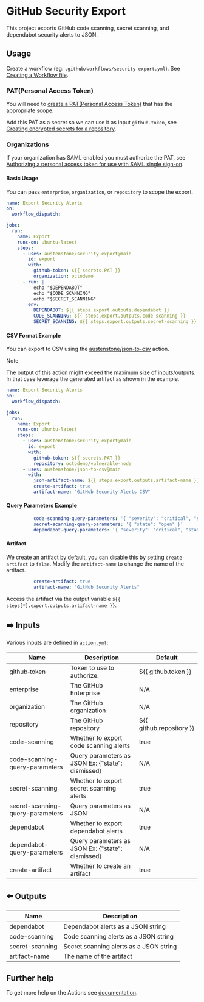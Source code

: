 # GitHub Security Export
This project exports GitHub code scanning, secret scanning, and dependabot security alerts to JSON.

## Usage
Create a workflow (eg: `.github/workflows/security-export.yml`). See [Creating a Workflow file](https://help.github.com/en/articles/configuring-a-workflow#creating-a-workflow-file).

### PAT(Personal Access Token)
You will need to [create a PAT(Personal Access Token)](https://github.com/settings/tokens/new?scopes=admin:org) that has the appropriate scope.

Add this PAT as a secret so we can use it as input `github-token`, see [Creating encrypted secrets for a repository](https://docs.github.com/en/enterprise-cloud@latest/actions/security-guides/encrypted-secrets#creating-encrypted-secrets-for-a-repository). 

### Organizations
If your organization has SAML enabled you must authorize the PAT, see [Authorizing a personal access token for use with SAML single sign-on](https://docs.github.com/en/enterprise-cloud@latest/authentication/authenticating-with-saml-single-sign-on/authorizing-a-personal-access-token-for-use-with-saml-single-sign-on).

#### Basic Usage
You can pass `enterprise`, `organization`, or `repository` to scope the export.

```yml
name: Export Security Alerts
on:
  workflow_dispatch:

jobs:
  run:
    name: Export
    runs-on: ubuntu-latest
    steps:
      - uses: austenstone/security-export@main
        id: export
        with:
          github-token: ${{ secrets.PAT }}
          organization: octodemo
      - run: |
          echo "$DEPENDABOT"
          echo "$CODE_SCANNING"
          echo "$SECRET_SCANNING"
        env:
          DEPENDABOT: ${{ steps.export.outputs.dependabot }}
          CODE_SCANNING: ${{ steps.export.outputs.code-scanning }}
          SECRET_SCANNING: ${{ steps.export.outputs.secret-scanning }}
```

#### CSV Format Example
You can export to CSV using the [austenstone/json-to-csv](https://github.com/austenstone/json-to-csv) action.

> [!NOTE]  
> The output of this action might exceed the maximum size of inputs/outputs. In that case leverage the generated artifact as shown in the example.

```yml
name: Export Security Alerts
on:
  workflow_dispatch:

jobs:
  run:
    name: Export
    runs-on: ubuntu-latest
    steps:
      - uses: austenstone/security-export@main
        id: export
        with:
          github-token: ${{ secrets.PAT }}
          repository: octodemo/vulnerable-node
      - uses: austenstone/json-to-csv@main
        with:
          json-artifact-name: ${{ steps.export.outputs.artifact-name }}
          create-artifact: true
          artifact-name: "GitHub Security Alerts CSV"

```

#### Query Parameters Example
```yml
          code-scanning-query-parameters: '{ "severity": "critical", "state": "open" }'
          secret-scanning-query-parameters: '{ "state": "open" }'
          dependabot-query-parameters: '{ "severity": "critical", "state": "open" }'
```

#### Artifact
We create an artifact by default, you can disable this by setting `create-artifact` to `false`. Modify the `artifact-name` to change the name of the artifact.

```yml
          create-artifact: true
          artifact-name: "GitHub Security Alerts"
```

Access the artifact via the output variable `${{ steps[*].export.outputs.artifact-name }}`.

## ➡️ Inputs
Various inputs are defined in [`action.yml`](action.yml):

| Name | Description | Default |
| --- | - | - |
| github&#x2011;token | Token to use to authorize. | ${{&nbsp;github.token&nbsp;}} |
| enterprise | The GitHub Enterprise | N/A |
| organization | The GitHub organization | N/A |
| repository | The GitHub repository | ${{ github.repository }} |
| code-scanning | Whether to export code scanning alerts | true |
| code-scanning-query-parameters | Query parameters as JSON Ex: {"state": dismissed} | N/A |
| secret-scanning | Whether to export secret scanning alerts | true |
| secret-scanning-query-parameters | Query parameters as JSON | N/A |
| dependabot | Whether to export dependabot alerts | true |
| dependabot-query-parameters | Query parameters as JSON Ex: {"state": dismissed} | N/A |
| create-artifact | Whether to create an artifact | true |

## ⬅️ Outputs

| Name | Description |
| --- | --- |
| dependabot | Dependabot alerts as a JSON string |
| code-scanning | Code scanning alerts as a JSON string |
| secret-scanning | Secret scanning alerts as a JSON string |
| artifact-name | The name of the artifact |


## Further help
To get more help on the Actions see [documentation](https://docs.github.com/en/actions).
